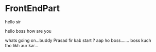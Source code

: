 # FrontEndPart
hello sir

hello boss
how are you

whats going on...buddy
Prasad
fir kab start ? aap ho boss....... boss
kuch tho likh aur kar...